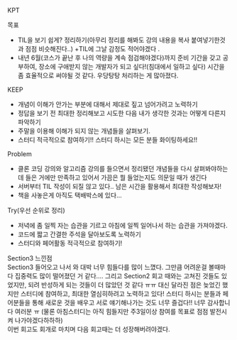 KPT

목표

- TIL을 보기 쉽게? 정리하기(아무리 정리를 해봐도 강의 내용을 복사 붙여넣기한것과 점점 비슷해진다..) +TIL에 그날 감정도 적어야겠다 .
- 내년 6월(코스가 끝난 후 나의 역량을 계속 점검해야겠다)까지 준비 기간을 갖고 공부하여, 장소에 구애받지 않는 개발자가 되고 싶다!(침대에서 일하고 싶다)
  시간을 좀 효율적으로 써야될 것 같다. 우당탕탕 처리하는 게 많아졌다.

KEEP

- 개념이 이해가 안가는 부분에 대해서 제대로 짚고 넘어가려고 노력하기
- 정답을 보기 전 최대한 정리해보고 시도한 다음 내가 생각한 것과는 어떻게 다른지 파악하기
- 주말을 이용해 이해가 되지 않는 개념들을 살펴보기.
- 스터디 적극적으로 참여하기!! 스터디 하시는 모든 분들 화이팅하세요!!

Problem

- 클론 코딩 강의와 알고리즘 강의를 들으면서 정리됐던 개념들을 다시 살펴봐야하는 데 들은 거에만 만족하고 있어서 가끔은 뭘 들었는지도 의문일 때가 생긴다
- 서버부터 TIL 작성이 되질 않고 있다.. 남은 시간을 활용해서 최대한 작성해보자!
- 책을 사놓은게 아직도 택배박스에 있다...

Try(우선 순위로 정리)

- 저녁에 좀 일찍 자는 습관을 기르고 아침에 일찍 일어나서 하는 습관을 가져야겠다.
- 코드에 짧고 간결한 주석을 달아보도록 노력하기
- 스터디와 페어활동 적극적으로 참여하기!

Section3 느낀점  
Section3 들어오고 나서 와 대박 너무 힘들다를 많이 느꼈다. 그만큼 어려운걸 볼때마다 집중력도 많이 떨어졌던 거 같다.... 그리고 Section2 회고 때와는 고쳐진 것들도 있었지만, 되려 반성하게 되는 것들이 더 많았던 것 같다 ㅠㅠ 대신 달라진 점은 늦었긴 했지만 스터디에 참여하고, 최대한 열심히하려고 노력하고 있다! 스터디 하시는 분들과 페어분들을 통해 새로운 것을 배우고 서로 얘기해나가는 것도 너무 즐겁다!! 너무 감사합니다 여러분 ㅠ
(물론 아침스터디는 아직 힘들지만 주3일이상 참여를 목표로 점점 발전시켜 나가야겠다하하하)  
이번 회고도 회개로 마치며 다음 회고때는 더 성장해버려야겠다.
